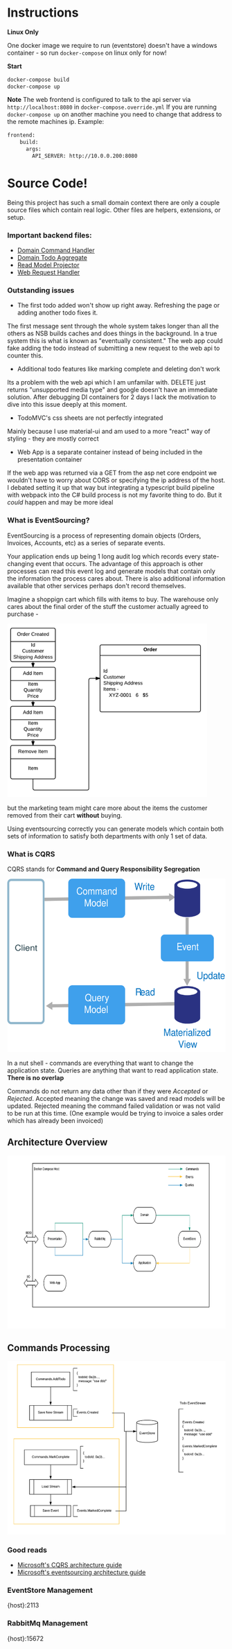 # Instructions

**Linux Only**

One docker image we require to run (eventstore) doesn't have a windows container - so run `docker-compose` on linux only for now!

**Start**

```
docker-compose build
docker-compose up
```

**Note**
The web frontend is configured to talk to the api server via `http://localhost:8080` in `docker-compose.override.yml`
If you are running `docker-compose up` on another machine you need to change that address to the remote machines ip.
Example: 
```
frontend:
    build:
      args:
        API_SERVER: http://10.0.0.200:8080
```

# Source Code!

Being this project has such a small domain context there are only a couple source files which contain real logic.  Other files are helpers, extensions, or setup.  

### Important backend files:

* [Domain Command Handler](src/Domain/Todo/Handler.cs)
* [Domain Todo Aggregate](src/Domain/Todo/Todo.cs)
* [Read Model Projector](src/Application/Todo/Handler.cs)
* [Web Request Handler](src/Presentation/Service.cs)

### Outstanding issues

* The first todo added won't show up right away.  Refreshing the page or adding another todo fixes it.  

The first message sent through the whole system takes longer than all the others as NSB builds caches and does things in the background.  In a true system this is what is known as "eventually consistent."  The web app could fake adding the todo instead of submitting a new request to the web api to counter this.

* Additional todo features like marking complete and deleting don't work

Its a problem with the web api which I am unfamilar with.  DELETE just returns "unsupported media type" and google doesn't have an immediate solution.  After debugging DI containers for 2 days I lack the motivation to dive into this issue deeply at this moment.

* TodoMVC's css sheets are not perfectly integrated 

Mainly because I use material-ui and am used to a more "react" way of styling - they are mostly correct

* Web App is a separate container instead of being included in the presentation container

If the web app was returned via a GET from the asp net core endpoint we wouldn't have to worry about CORS or specifying the ip address of the host.  I debated setting it up that way but integrating a typescript build pipeline with webpack into the C# build process is not my favorite thing to do.  But it *could* happen and may be more ideal

### What is EventSourcing?

EventSourcing is a process of representing domain objects (Orders, Invoices, Accounts, etc) as a series of separate events.

Your application ends up being 1 long audit log which records every state-changing event that occurs.  The advantage of this approach is other processes can read this event log and generate models that contain only the information the process cares about.  There is also additional information available that other services perhaps don't record themselves.

Imagine a shoppign cart which fills with items to buy.  The warehouse only cares about the final order of the stuff the customer actually agreed to purchase -

<img src="img/eventsourcing.png" height="400px">

but the marketing team might care more about the items the customer removed from their cart **without** buying.  

Using eventsourcing correctly you can generate models which contain both sets of information to satisfy both departments with only 1 set of data.

### What is CQRS

CQRS stands for **Command and Query Responsibility Segregation**

<img src="img/cqrs-logical.svg" height="400px">

In a nut shell - commands are everything that want to change the application state.  Queries are anything that want to read application state.  **There is no overlap**

Commands do not return any data other than if they were *Accepted* or *Rejected*. Accepted meaning the change was saved and read models will be updated.  Rejected meaning the command failed validation or was not valid to be run at this time.  (One example would be trying to invoice a sales order which has already been invoiced)

## Architecture Overview

<img src="img/overview.png" height="400px">

## Commands Processing

<img src="img/commands.png" height="400px">

### Good reads

* [Microsoft's CQRS architecture guide](https://docs.microsoft.com/en-us/azure/architecture/guide/architecture-styles/cqrs)
* [Microsoft's eventsourcing architecture guide](https://docs.microsoft.com/en-us/azure/architecture/patterns/event-sourcing)

### EventStore Management

{host}:2113

### RabbitMq Management

{host}:15672
